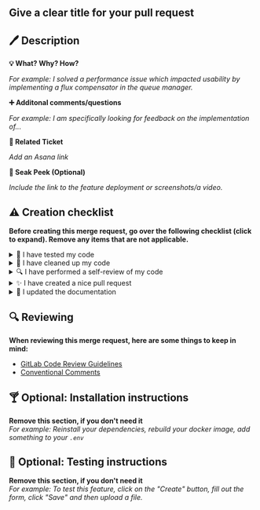 ## Give a clear title for your pull request


##  🖊️ Description
**💡 What? Why? How?**

*For example: I solved a performance issue which impacted usability by implementing a flux compensator in the queue manager.*

**➕ Additonal comments/questions**

*For example: I am specifically looking for feedback on the implementation of...*

**📎 Related Ticket**

*Add an Asana link*

**👀 Seak Peek (Optional)**

*Include the link to the feature deployment or screenshots/a video.*


## ⚠️ Creation checklist

**Before creating this merge request, go over the following checklist (click to expand). 
Remove any items that are not applicable.**

<details><summary>💪 I have tested my code</summary>
  
  - [ ] A new E2e playwright test covers this feature / A new test that reproduces the bug passes now.
  - [ ] The feature deployment works.
  - [ ] The automated tests are passing.
  - [ ] I have manually tested this feature
    - [ ] on mobile
    - [ ] by using keyboard-only navigation
    - [ ] with a screen reader (VoiceOver is fine)
    - [ ] in Chrome
    - [ ] in Firefox
    - [ ] in Safari
</details>

<details><summary>🧼 I have cleaned up my code</summary>
  
- [ ] I have removed dependencies that were just for testing.
- [ ] I have removed debug logging.
- [ ] My code does not generate new warnings.
- [ ] My code does not depend on new vulnerable packages.
- [ ] The commit messages are precise and make sense (rebase the PR with `--interactive` if applicable, keeping commits in sensible chunks if possible).
</details>

<details><summary>🔍 I have performed a self-review of my code</summary>
  
- [ ] My code is self-documenting or has links to necessary documentation.
- [ ] New function and variables names can be understood by new developers with basic project knowledge.
- [ ] The feature fits the design.
</details> 

<details><summary>✨ I have created a nice pull request</summary>
  
- [ ] It follows the template, has a clear description and testing instructions if needed.
- [ ] It references applicable Asana tickets.
- [ ] It targets the right branch.
- [ ] I removed not applicable sections of the PR template.
- [ ] [optional] I added a GIF of my favorite animal to the PR description to lighten the mood of my colleagues.
</details> 

<details><summary>📝 I updated the documentation</summary>
  
- [ ] I updated the documentation in this repository.
- [ ] I updated the [tech manual](https://manual.i.wheelmap.tech/).
- [ ] I updated the manual testing plan of the app so that it includes a testing flow for this feature.
</details> 

  

## 🔍 Reviewing

**When reviewing this merge request, here are some things to keep in mind:**

- [GitLab Code Review Guidelines](https://docs.gitlab.com/ee/development/code_review.html#reviewing-a-merge-request)
- [Conventional Comments](https://conventionalcomments.org/#format)


## 🍸 Optional: Installation instructions

**Remove this section, if you don't need it**  
_For example: Reinstall your dependencies, rebuild your docker image, add something to your `.env`_


## 🔬 Optional: Testing instructions

**Remove this section, if you don't need it**  
_For example: To test this feature, click on the "Create" button, fill out the form, click "Save" and then upload a file._








